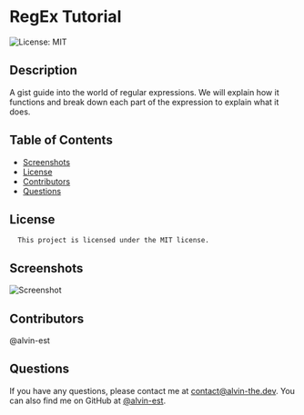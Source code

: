 # RegEx Tutorial
![License: MIT](https://img.shields.io/badge/License-MIT-yellow.svg)
## Description
A gist guide into the world of regular expressions. We will explain how it functions and break down each part of the expression to explain what it does.
## Table of Contents
- [Screenshots](#screenshots)
- [License](#license)
- [Contributors](#Contributors)
- [Questions](#questions)
## License
      This project is licensed under the MIT license.
## Screenshots
![Screenshot](./misc/screenshot.png)
## Contributors
@alvin-est
## Questions
If you have any questions, please contact me at [contact@alvin-the.dev](mailto:contact@alvin-the.dev). You can also find me on GitHub at [@alvin-est](https://github.com/@alvin-est).  
